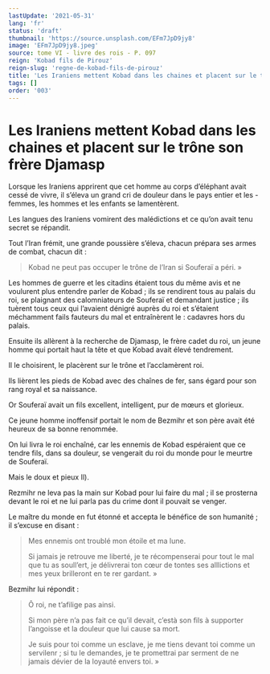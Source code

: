 ```yaml
---
lastUpdate: '2021-05-31'
lang: 'fr'
status: 'draft'
thumbnail: 'https://source.unsplash.com/EFm7JpD9jy8'
image: 'EFm7JpD9jy8.jpeg'
source: tome VI - livre des rois - P. 097
reign: 'Kobad fils de Pirouz'
reign-slug: 'regne-de-kobad-fils-de-pirouz'
title: 'Les Iraniens mettent Kobad dans les chaines et placent sur le trône son frère Djamasp | Le Livre des Rois | Shâhnâmeh'
tags: []
order: '003'
---
```


<!-- LTeX: language=fr -->

# Les Iraniens mettent Kobad dans les chaines et placent sur le trône son frère Djamasp

Lorsque les Iraniens apprirent que cet homme au corps d’éléphant avait cessé de vivre, il s’éleva un grand cri de douleur dans le pays entier et les -
femmes, les hommes et les enfants se lamentèrent.

Les langues des Iraniens vomirent des malédictions et ce qu’on avait tenu secret se répandit.

Tout l’Iran frémit, une grande poussière s’éleva, chacun prépara ses armes de combat, chacun dit :

> Kobad ne peut pas occuper le trône de l’Iran si Souferaï a péri. »

Les hommes de guerre et les citadins étaient tous du même avis et ne voulurent plus entendre parler de Kobad ; ils se rendirent tous au palais du roi, se plaignant des calomniateurs de Souferaï et demandant justice ; ils tuèrent tous ceux qui l’avaient dénigré auprès du roi et s’étaient méchamment fails fauteurs du mal et entraînèrent le : cadavres hors du palais.

Ensuite ils allèrent à la recherche de Djamasp, le frère cadet du roi, un jeune homme qui portait haut la tête et que Kobad avait élevé tendrement.

Il le choisirent, le placèrent sur le trône et l’acclamèrent roi.

Ils lièrent les pieds de Kobad avec des chaînes de fer, sans égard pour son rang royal et sa naissance.

Or Souferaï avait un fils excellent, intelligent, pur de mœurs et glorieux.

Ce jeune homme inoffensif portait le nom de Bezmihr et son père avait été heureux de sa bonne renommée.

On lui livra le roi enchaîné, car les ennemis de Kobad espéraient que ce tendre fils, dans sa douleur, se vengerait du roi du monde pour le meurtre de Souferaï.

Mais le doux et pieux Il).

Rezmihr ne leva pas la main sur Kobad pour lui faire du mal ; il se prosterna devant le roi et ne lui parla pas du crime dont il pouvait se venger.

Le maître du monde en fut étonné et accepta le bénéfice de son humanité ; il s’excuse en disant :

> Mes ennemis ont troublé mon étoile et ma lune.
>
> Si jamais je retrouve me liberté, je te récompenserai pour tout le mal que tu as soull’ert, je délivrerai ton cœur de tontes ses alllictions et mes yeux brilleront en te rer gardant. »

Bezmihr lui répondit :

> Ô roi, ne t’afilige pas ainsi.
>
> Si mon père n’a pas fait ce qu’il devait, c’està son fils à supporter l’angoisse et la douleur que lui cause sa mort.
>
> Je suis pour toi comme un esclave, je me tiens devant toi comme un servilenr ; si tu le demandes, je te promettrai par serment de ne jamais dévier de la loyauté envers toi. »
